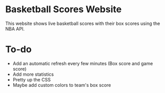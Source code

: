# Basketball Scores Website

This website shows live basketball scores with their box scores using the NBA API.

# To-do

- Add an automatic refresh every few minutes (Box score and game score)
- Add more statistics
- Pretty up the CSS
- Maybe add custom colors to team's box score
